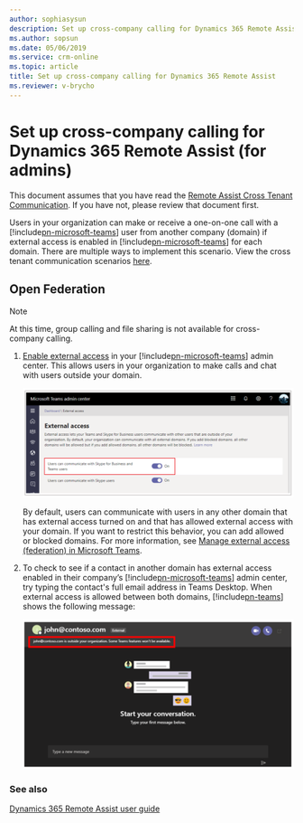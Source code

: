 ```yaml
---
author: sophiasysun
description: Set up cross-company calling for Dynamics 365 Remote Assist by enabling external access in Microsoft Teams admin center.
ms.author: sopsun
ms.date: 05/06/2019
ms.service: crm-online
ms.topic: article
title: Set up cross-company calling for Dynamics 365 Remote Assist
ms.reviewer: v-brycho
---
```


# Set up cross-company calling for Dynamics 365 Remote Assist (for admins)

This document assumes that you have read the [Remote Assist Cross Tenant Communication](cross-tenant-overview.md). If you have not, please review that document first.

Users in your organization can make or receive a one-on-one call with a [!include[pn-microsoft-teams](../includes/pn-microsoft-teams.md)] user from another company (domain) if external access is enabled in [!include[pn-microsoft-teams](../includes/pn-microsoft-teams.md)] for each domain. There are multiple ways to implement this scenario. View the cross tenant communication scenarios [here](cross-tenant-overview.md).

## Open Federation

> [!NOTE]
> At this time, group calling and file sharing is not available for cross-company calling.

1. [Enable external access](https://docs.microsoft.com/microsoftteams/manage-external-access) in your [!include[pn-microsoft-teams](../includes/pn-microsoft-teams.md)] admin center. This allows users in your organization to make calls and chat with users outside your domain.

    ![Enable external access](media/enable-external-access.PNG "Enable external access")

    By default, users can communicate with users in any other domain that has external access turned on and that has allowed external access with your domain. If you want to restrict this behavior, you can add allowed or blocked domains. For more information, see [Manage external access (federation) in Microsoft Teams](https://docs.microsoft.com/microsoftteams/manage-external-access).

1. To check to see if a contact in another domain has external access enabled in their company’s [!include[pn-microsoft-teams](../includes/pn-microsoft-teams.md)] admin center, try typing the contact's full email address in Teams Desktop. When external access is allowed between both domains, [!include[pn-teams](../includes/pn-teams.md)] shows the following message:

    ![Confirmation message](media/access-enabled-confirmation.PNG "Confirmation message")

### See also

[Dynamics 365 Remote Assist user guide](https://docs.microsoft.com/dynamics365/mixed-reality/remote-assist/user-guide#make-and-receive-calls)
